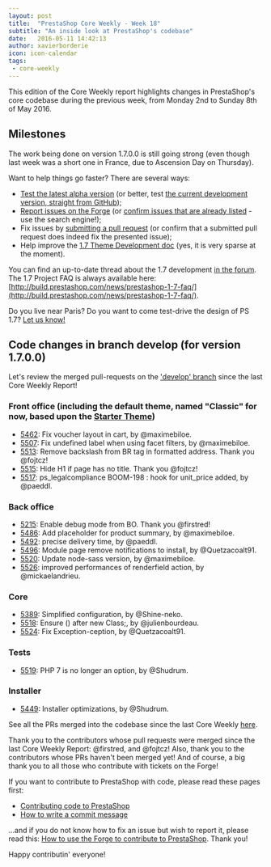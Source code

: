 ```yaml
---
layout: post
title:  "PrestaShop Core Weekly - Week 18"
subtitle: "An inside look at PrestaShop's codebase"
date:   2016-05-11 14:42:13
author: xavierborderie
icon: icon-calendar
tags:
 - core-weekly
---
```


This edition of the Core Weekly report highlights changes in PrestaShop's core codebase during the previous week, from Monday 2nd to Sunday 8th of May 2016.


## Milestones

The work being done on version 1.7.0.0 is still going strong (even though last week was a short one in France, due to Ascension Day on Thursday). 

Want to help things go faster? There are several ways: 

 * [Test the latest alpha version](http://build.prestashop.com/news/here-comes-prestashop-1-7-alpha-4/) (or better, test [the current development version, straight from GitHub](https://github.com/PrestaShop/PrestaShop));
 * [Report issues on the Forge](http://forge.prestashop.com/secure/CreateIssue!default.jspa?selectedProjectId=11322&issuetype=1) (or [confirm issues that are already listed](http://forge.prestashop.com/browse/BOOM-738?jql=project%20%3D%20BOOM%20AND%20created%3E%3D-1w%20ORDER%20BY%20created%20DESC) - use the search engine!); 
 * Fix issues by [submitting a pull request](https://github.com/PrestaShop/PrestaShop/pulls) (or confirm that a submitted pull request does indeed fix the presented issue); 
 * Help improve the [1.7 Theme Development doc](https://github.com/PrestaShop/docs) (yes, it is very sparse at the moment).

You can find an up-to-date thread about the 1.7 development [in the forum](https://www.prestashop.com/forums/topic/480580-want-to-know-more-about-17/).<br/>
The 1.7 Project FAQ is always available here: [http://build.prestashop.com/news/prestashop-1-7-faq/](http://build.prestashop.com/news/prestashop-1-7-faq/).

Do you live near Paris? Do you want to come test-drive the design of PS 1.7? [Let us know!](http://build.prestashop.com/news/call-for-user-testing-volunteers/)


## Code changes in branch develop (for version 1.7.0.0)

Let's review the merged pull-requests on the ['develop' branch](https://github.com/PrestaShop/PrestaShop/tree/develop) since the last Core Weekly Report!
 

### Front office (including the default theme, named "Classic" for now, based upon the [Starter Theme](https://github.com/PrestaShop/PrestaShop/tree/develop/themes/classic))

 * [5462](https://github.com/PrestaShop/PrestaShop/pull/5462): Fix voucher layout in cart, by @maximebiloe.
 * [5507](https://github.com/PrestaShop/PrestaShop/pull/5507): Fix undefined label when using facet filters, by @maximebiloe.
 * [5513](https://github.com/PrestaShop/PrestaShop/pull/5513): Remove backslash from BR tag in formatted address. Thank you @fojtcz!
 * [5515](https://github.com/PrestaShop/PrestaShop/pull/5515): Hide H1 if page has no title. Thank you @fojtcz!
 * [5517](https://github.com/PrestaShop/PrestaShop/pull/5517): ps_legalcompliance BOOM-198 : hook for unit_price added, by @paeddl.


### Back office

 * [5215](https://github.com/PrestaShop/PrestaShop/pull/5215): Enable debug mode from BO. Thank you @firstred!
 * [5486](https://github.com/PrestaShop/PrestaShop/pull/5486): Add placeholder for product summary, by @maximebiloe.
 * [5492](https://github.com/PrestaShop/PrestaShop/pull/5492): precise delivery time, by @paeddl.
 * [5496](https://github.com/PrestaShop/PrestaShop/pull/5496): Module page remove notifications to install, by @Quetzacoalt91.
 * [5520](https://github.com/PrestaShop/PrestaShop/pull/5520): Update node-sass version, by @maximebiloe.
 * [5526](https://github.com/PrestaShop/PrestaShop/pull/5526): improved performances of renderfield action, by @mickaelandrieu.

 
### Core

 * [5389](https://github.com/PrestaShop/PrestaShop/pull/5389): Simplified configuration, by @Shine-neko.
 * [5518](https://github.com/PrestaShop/PrestaShop/pull/5518): Ensure () after new Class;, by @julienbourdeau.
 * [5524](https://github.com/PrestaShop/PrestaShop/pull/5524): Fix Exception-ception, by @Quetzacoalt91.
 

### Tests

 * [5519](https://github.com/PrestaShop/PrestaShop/pull/5519): PHP 7 is no longer an option, by @Shudrum.

 
### Installer

 * [5449](https://github.com/PrestaShop/PrestaShop/pull/5449): Installer optimizations, by @Shudrum.
 
 

See all the PRs merged into the codebase since the last Core Weekly [here](https://github.com/PrestaShop/PrestaShop/pulls?utf8=%E2%9C%93&q=is%3Apr+merged%3A2016-05-02..2016-05-08+is%3Aclosed+base%3Adevelop).

Thank you to the contributors whose pull requests were merged since the last Core Weekly Report: @firstred, and @fojtcz! Also, thank you to the contributors whose PRs haven't been merged yet! And of course, a big thank you to all those who contribute with tickets on the Forge!

If you want to contribute to PrestaShop with code, please read these pages first:

 * [Contributing code to PrestaShop](http://doc.prestashop.com/display/PS16/Contributing+code+to+PrestaShop)
 * [How to write a commit message](http://doc.prestashop.com/display/PS16/How+to+write+a+commit+message)

...and if you do not know how to fix an issue but wish to report it, please read this: [How to use the Forge to contribute to PrestaShop](http://doc.prestashop.com/display/PS16/How+to+use+the+Forge+to+contribute+to+PrestaShop). Thank you!

Happy contributin' everyone!
